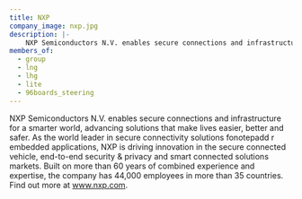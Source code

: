 ```yaml
---
title: NXP
company_image: nxp.jpg
description: |-
    NXP Semiconductors N.V. enables secure connections and infrastructure for a smarter world, advancing solutions that make lives easier, better and safer.
members_of:
  - group
  - lng
  - lhg
  - lite
  - 96boards_steering
---
```

NXP Semiconductors N.V. enables secure connections and infrastructure for a smarter world, advancing solutions that make lives easier, better and safer. As the world leader in secure connectivity solutions fonotepadd r embedded applications, NXP is driving innovation in the secure connected vehicle, end-to-end security & privacy and smart connected solutions markets. Built on more than 60 years of combined experience and expertise, the company has 44,000 employees in more than 35 countries. Find out more at www.nxp.com.

